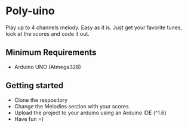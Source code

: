 # Poly-uino
Play up to 4 channels melody. Easy as it is. Just get your favorite tunes, look at the scores and code it out.


## Minimum Requirements

 * Arduino UNO (Atmega328)

## Getting started

 * Clone the respository
 * Change the Melodies section with your scores.
 * Upload the project to your arduino using an Arduino IDE (^1.6)
 * Have fun =)
